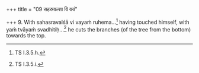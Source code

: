 +++
title = "09 सहस्रवल्शा वि वयं"

+++
9. With sahasravalśā vi vayaṁ ruhema...[^1] having touched himself, with yaṁ tvāyaṁ svadhitiḥ...[^2] he cuts the branches (of the tree from the bottom) towards the top.  

[^1]: TS I.3.5.h.  

[^2]: TS I.3.5.i.
